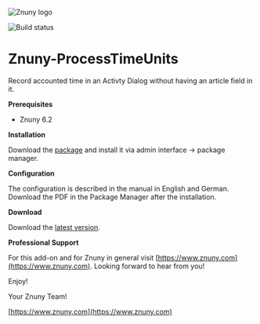 ![Znuny logo](https://www.znuny.com/assets/images/logo_small.png)


![Build status](https://badge.proxy.znuny.com/Znuny4OTRS-ProcessTimeUnits/rel-6_2)

Znuny-ProcessTimeUnits
=================
Record accounted time in an Activty Dialog without having an article field in it.

**Prerequisites**

- Znuny 6.2

**Installation**

Download the [package](https://addons.znuny.com/api/addon_repos/public/2124/latest) and install it via admin interface -> package manager.

**Configuration**

The configuration is described in the manual in English and German. Download the PDF in the Package Manager after the installation.

**Download**

Download the [latest version](https://addons.znuny.com/api/addon_repos/public/2124/latest).

**Professional Support**

For this add-on and for Znuny in general visit [https://www.znuny.com](https://www.znuny.com). Looking forward to hear from you!

Enjoy!

Your Znuny Team!

[https://www.znuny.com](https://www.znuny.com)
